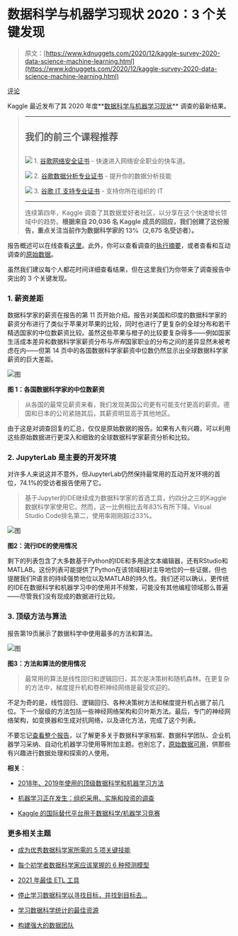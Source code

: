 # 数据科学与机器学习现状 2020：3 个关键发现

> 原文：[https://www.kdnuggets.com/2020/12/kaggle-survey-2020-data-science-machine-learning.html](https://www.kdnuggets.com/2020/12/kaggle-survey-2020-data-science-machine-learning.html)

[评论](#comments)

Kaggle 最近发布了其 2020 年度**[数据科学与机器学习现状](https://www.kaggle.com/kaggle-survey-2020)** 调查的最新结果。

> * * *
> 
> ## 我们的前三个课程推荐
> ## 
> ![](../Images/0244c01ba9267c002ef39d4907e0b8fb.png) 1\. [谷歌网络安全证书](https://www.kdnuggets.com/google-cybersecurity) - 快速进入网络安全职业的快车道。
> 
> ![](../Images/e225c49c3c91745821c8c0368bf04711.png) 2\. [谷歌数据分析专业证书](https://www.kdnuggets.com/google-data-analytics) - 提升你的数据分析技能
> 
> ![](../Images/0244c01ba9267c002ef39d4907e0b8fb.png) 3\. [谷歌 IT 支持专业证书](https://www.kdnuggets.com/google-itsupport) - 支持你所在组织的 IT
> 
> * * *
> 
> 连续第四年，Kaggle 调查了其数据爱好者社区，以分享在这个快速增长领域中的趋势。**根据来自 20,036 名 Kaggle 成员的回应，我们创建了这份报告，重点关注当前作为数据科学家的 13%（2,675 名受访者）。**

报告概述可以在线查看[这里](https://www.kaggle.com/kaggle-survey-2020)。此外，你可以查看调查的[执行摘要](https://storage.googleapis.com/kaggle-media/surveys/Kaggle%20State%20of%20Machine%20Learning%20and%20Data%20Science%202020.pdf)，或者查看和互动调查的[原始数据](https://www.kaggle.com/c/kaggle-survey-2020/data)。

虽然我们建议每个人都花时间详细查看结果，但在这里我们为你带来了调查报告中突出的 3 个关键发现。

### 1\. 薪资差距

数据科学家的薪资在报告的第 11 页开始介绍。报告对美国和印度的数据科学家的薪资分布进行了类似于苹果对苹果的比较，同时也进行了更复杂的全球分布和若干精选国家的中位数薪资比较。虽然这些苹果与橙子的比较要复杂得多——例如国家生活成本差异和数据科学家薪资分布与*所有*国家职业的分布之间的差异显然未被考虑在内——但第 14 页中的各国数据科学家薪资中位数仍然显示出全球数据科学家薪资的巨大差距。

![图](../Images/33ccba71b9a4d3d98aa5f259f4f38a2c.png)

**图 1：各国数据科学家的中位数薪资**

> 从各国的最常见薪资来看，我们发现美国公司更有可能支付更高的薪资。德国和日本的公司紧随其后，其薪资明显高于其他地区。

由于这是对调查回复的汇总，仅仅是原始数据的报告。如果有人有兴趣，可以利用这些原始数据进行更深入和细致的全球数据科学家薪资分析和比较。

### 2\. JupyterLab 是主要的开发环境

对许多人来说这并不意外，但JupyterLab仍然保持最常用的互动开发环境的首位，74.1%的受访者报告使用了它。

> 基于Jupyter的IDE继续成为数据科学家的首选工具，约四分之三的Kaggle数据科学家使用它。然而，这一比例相比去年83%有所下降。Visual Studio Code排名第二，使用率刚刚超过33%。

![图](../Images/f69ebf12fee4fb2dc178c94ae39e79f1.png)

**图2：流行IDE的使用情况**

剩下的列表包含了大多数基于Python的IDE和多用途文本编辑器，还有RStudio和MATLAB。这份列表可能提供了Python在该领域相对主导地位的一些证据，但也提醒我们R语言的持续强势地位以及MATLAB的持久性。我们还可以确认，更传统的IDE在数据科学和机器学习中的使用并不频繁，可能没有其他编程领域那么普遍——尽管我们没有现成的数据进行比较。

### 3\. 顶级方法与算法

报告第19页展示了数据科学中使用最多的方法和算法。

![图](../Images/2ec32346e9affb080e10caf1c8e39290.png)

**图3：方法和算法的使用情况**

> 最常用的算法是线性回归和逻辑回归，其次是决策树和随机森林。在更复杂的方法中，梯度提升机和卷积神经网络是最受欢迎的。

不足为奇的是，线性回归、逻辑回归、各种决策树方法和梯度提升机占据了前几位。下一个层级的方法包括一些神经网络架构和贝叶斯方法。最后，专门的神经网络架构，如变换器和生成对抗网络，以及进化方法，完成了这个列表。

不要忘记[查看整个报告](https://storage.googleapis.com/kaggle-media/surveys/Kaggle%20State%20of%20Machine%20Learning%20and%20Data%20Science%202020.pdf)，以了解更多关于数据科学家档案、数据科学团队、企业机器学习采纳、自动化机器学习使用等附加主题。也别忘了，[原始数据可用](https://www.kaggle.com/c/kaggle-survey-2020/data)，供那些有兴趣进行数据处理和探索的人使用。

**相关**：

+   [2018年、2019年使用的顶级数据科学和机器学习方法](/2019/04/top-data-science-machine-learning-methods-2018-2019.html)

+   [机器学习正在发生：组织采用、实施和投资的调查](/2019/08/machine-learning-happening-now-survey-organizational-adoption-implementation-investment.html)

+   [Kaggle 的国际替代平台用于数据科学/机器学习竞赛](/2020/09/international-alternatives-kaggle-data-science-competitions.html)

### 更多相关主题

+   [成为优秀数据科学家所需的 5 项关键技能](https://www.kdnuggets.com/2021/12/5-key-skills-needed-become-great-data-scientist.html)

+   [每个初学者数据科学家应该掌握的 6 种预测模型](https://www.kdnuggets.com/2021/12/6-predictive-models-every-beginner-data-scientist-master.html)

+   [2021 年最佳 ETL 工具](https://www.kdnuggets.com/2021/12/mozart-best-etl-tools-2021.html)

+   [停止学习数据科学以寻找目标，并找到目标去…](https://www.kdnuggets.com/2021/12/stop-learning-data-science-find-purpose.html)

+   [学习数据科学统计的最佳资源](https://www.kdnuggets.com/2021/12/springboard-top-resources-learn-data-science-statistics.html)

+   [构建强大的数据团队](https://www.kdnuggets.com/2021/12/build-solid-data-team.html)
